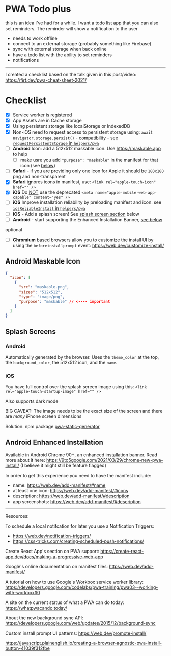 # PWA Todo plus

this is an idea I've had for a while. I want a todo list app that you can also set reminders. The reminder will show a notification to the user

- needs to work offline
- connect to an external storage (probably something like Firebase)
- sync with external storage when back online
- have a todo list with the ability to set reminders
- notifications

---

I created a checklist based on the talk given in this post/video: https://firt.dev/pwa-cheat-sheet-2021/

# Checklist

- [x] Service worker is registered
- [x] App Assets are in Cache storage
- [x] Using persistent storage like localStorage or IndexedDB
- [x] Non-iOS need to request access to persistent storage using: `await navigator.storage.persist()` - [compatibility](https://developer.mozilla.org/en-US/docs/Web/API/StorageManager/persist#browser_compatibility) - see [`requestPersistentStorage` in `helpers/pwa`](src/helpers/pwa.js)
- [ ] **Android** Icon: add a 512x512 maskable icon. Use https://maskable.app to help
  - [ ] make usre you add `"purpose": "maskable"` in the manifest for that icon (see [below](#android-maskable-icon))
- [ ] **Safari** - if you are providing only one icon for Apple it should be `180x180` png and non-transparent
- [x] **Safari** ignores icons in manifest, use: `<link rel="apple-touch-icon" href="" />`
- [x] **iOS** Do <u>NOT</u> use the deprecated `<meta name="apple-mobile-web-app-capable" content="yes" />`
- [ ] **iOS** Improve installation reliability by preloading manifest and icon. see [`iosReliableInstall` in `helpers/pwa`](src/helpers/pwa.js)
- [ ] **iOS** - Add a splash screen! See [splash screen section](#splash-screens) below
- [ ] **Android** - start supporting the Enhanced Installation Banner, [see below](#android-enhanced-installation)

optional
- [ ] **Chromium** based browsers allow you to customize the install UI by using the `beforeinstallprompt` event: https://web.dev/customize-install/

## Android Maskable Icon

```json
{
  "icon": [
    {
      "src": "maskable.png",
      "sizes": "512x512",
      "type": "image/png",
      "purpose": "maskable" // <---- important
    }
  ]
}
```

## Splash Screens

### Android

Automatically generated by the browser. Uses the `theme_color` at the top, the `background_color`, the 512x512 icon, and the `name`.

### iOS

You have full control over the splash screen image using this: `<link rel="apple-touch-startup-image" href="" />`

Also supports dark mode

BIG CAVEAT: The image needs to be the exact size of the screen and there are _many_ iPhone screen dimensions

Solution: npm package [pwa-static-generator](https://www.npmjs.com/package/pwa-asset-generator)

## Android Enhanced Installation

Available in Android Chrome 90+, an enhanced installation banner. Read more about it here: https://9to5google.com/2021/03/29/chrome-new-pwa-install/
(I believe it might still be feature flagged)

In order to get this experience you need to have the manifest include:

- name: https://web.dev/add-manifest/#name
- at least one icon: https://web.dev/add-manifest/#icons
- description: https://web.dev/add-manifest/#description
- app screenshots: https://web.dev/add-manifest/#description

------

Resources:

To schedule a local notifcation for later you use a Notification Triggers:
- https://web.dev/notification-triggers/
- https://css-tricks.com/creating-scheduled-push-notifications/

Create React App's section on PWA support: https://create-react-app.dev/docs/making-a-progressive-web-app

Google's online documentation on manifest files: https://web.dev/add-manifest/

A tutorial on how to use Google's Workbox service worker library: https://developers.google.com/codelabs/pwa-training/pwa03--working-with-workbox#0

A site on the current status of what a PWA can do today: https://whatpwacando.today/

About the new background sync API: https://developers.google.com/web/updates/2015/12/background-sync

Custom install prompt UI patterns: https://web.dev/promote-install/

https://javascript.plainenglish.io/creating-a-browser-agnostic-pwa-install-button-41039f312fbe